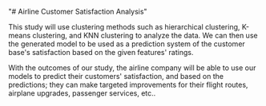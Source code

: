 "# Airline Customer Satisfaction Analysis" 


This study will use clustering methods such as hierarchical clustering, K-means clustering, and KNN clustering to analyze the data. We can then use the generated model to be used as a prediction system of the customer base's satisfaction based on the given features' ratings.

With the outcomes of our study, the airline company will be able to use our models to predict their customers' satisfaction, and based on the predictions; they can make targeted improvements for their flight routes, airplane upgrades, passenger services, etc..